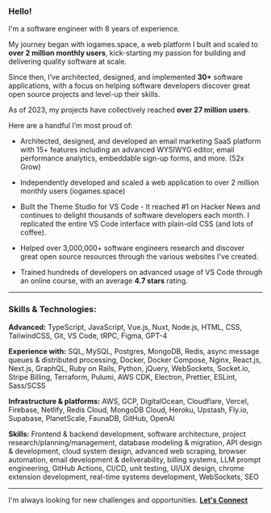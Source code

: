 ### Hello!

I'm a software engineer with 8 years of experience. 

My journey began with iogames.space, a web platform I built and scaled to **over 2 million monthly users**, kick-starting my passion for building and delivering quality software at scale.

Since then, I’ve architected, designed, and implemented **30+** software applications, with a focus on helping software developers discover great open source projects and level-up their skills. 

As of 2023, my projects have collectively reached **over 27 million users**.

Here are a handful I’m most proud of:

- Architected, designed, and developed an email marketing SaaS platform with 15+ features including an advanced WYSIWYG editor, email performance analytics, embeddable sign-up forms, and more. (52x Grow)

- Independently developed and scaled a web application to over 2 million monthly users (iogames.space)

- Built the Theme Studio for VS Code - It reached #1 on Hacker News and continues to delight thousands of software developers each month. I replicated the entire VS Code interface with plain-old CSS (and lots of coffee).

- Helped over 3,000,000+ software engineers research and discover great open source resources through the various websites I've created.

- Trained hundreds of developers on advanced usage of VS Code through an online course, with an average **4.7 stars** rating.

---

### Skills & Technologies:

**Advanced:**
TypeScript, JavaScript, Vue.js, Nuxt, Node.js, HTML, CSS, TailwindCSS, Git, VS Code, tRPC, Figma, GPT-4

**Experience with:**
SQL, MySQL, Postgres, MongoDB, Redis, async message queues & distributed processing, Docker, Docker Compose, Nginx, React.js, Next.js, GraphQL, Ruby on Rails, Python, jQuery, WebSockets, Socket.io, Stripe Billing, Terraform, Pulumi, AWS CDK, Electron, Prettier, ESLint, Sass/SCSS

**Infrastructure & platforms:**
AWS, GCP, DigitalOcean, Cloudflare, Vercel, Firebase, Netlify, Redis Cloud, MongoDB Cloud, Heroku, Upstash, Fly.io, Supabase, PlanetScale, FaunaDB, GitHub, OpenAI

**Skills:**
Frontend & backend development, software architecture, project research/planning/management, database modeling & migration, API design & development, cloud system design, advanced web scraping, browser automation, email development & deliverability, billing systems, LLM prompt engineering, GitHub Actions, CI/CD, unit testing, UI/UX design, chrome extension development, real-time systems development, WebSockets, SEO

---

I'm always looking for new challenges and opportunities. **[Let's Connect](mailto:mike@flamelab.io)**

<!--
**miketromba/miketromba** is a ✨ _special_ ✨ repository because its `README.md` (this file) appears on your GitHub profile.

Here are some ideas to get you started:

- 🔭 I’m currently working on ...
- 🌱 I’m currently learning ...
- 👯 I’m looking to collaborate on ...
- 🤔 I’m looking for help with ...
- 💬 Ask me about ...
- 📫 How to reach me: ...
- 😄 Pronouns: ...
- ⚡ Fun fact: ...
-->
